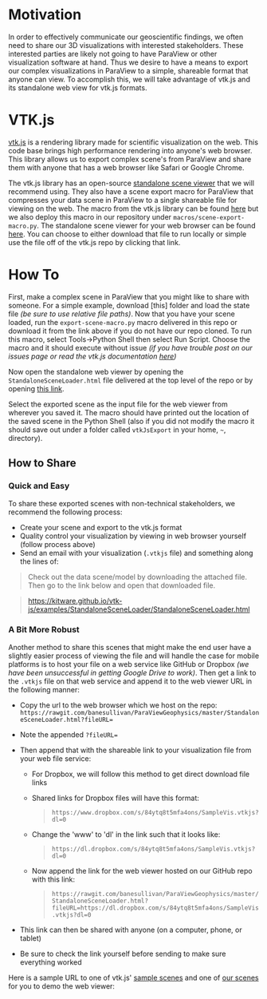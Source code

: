 # Motivation
In order to effectively communicate our geoscientific findings, we often need to share our 3D visualizations with interested stakeholders. These interested parties are likely not going to have ParaView or other visualization software at hand. Thus we desire to have a means to export our complex visualizations in ParaView to a simple, shareable format that anyone can view. To accomplish this, we will take advantage of vtk.js and its standalone web view for vtk.js formats.

# VTK.js
[vtk.js](https://kitware.github.io/vtk-js/) is a rendering library made for scientific visualization on the web. This code base brings high performance rendering into anyone's web browser. This library allows us to export complex scene's from ParaView and share them with anyone that has a web browser like Safari or Google Chrome.

The vtk.js library has an open-source [standalone scene viewer](https://kitware.github.io/vtk-js/examples/StandaloneSceneLoader.html) that we will recommend using. They also have a scene export macro for ParaView that compresses your data scene in ParaView to a single shareable file for viewing on the web. The macro from the vtk.js library can be found [here](https://raw.githubusercontent.com/Kitware/vtk-js/master/Utilities/ParaView/export-scene-macro.py) but we also deploy this macro in our repository under `macros/scene-export-macro.py`. The standalone scene viewer for your web browser can be found [here](https://kitware.github.io/vtk-js/examples/StandaloneSceneLoader/StandaloneSceneLoader.html). You can choose to either download that file to run locally or simple use the file off of the vtk.js repo by clicking that link.

# How To
First, make a complex scene in ParaView that you might like to share with someone. For a simple example, download [this] folder and load the state file *(be sure to use relative file paths)*. Now that you have your scene loaded, run the `export-scene-macro.py` macro delivered in this repo or download it from the link above if you do not have our repo cloned. To run this macro, select Tools->Python Shell then select Run Script. Choose the macro and it should execute without issue *(if you have trouble post on our issues page or read the vtk.js documentation [here](https://kitware.github.io/vtk-js/examples/StandaloneSceneLoader.html))*

Now open the standalone web viewer by opening the `StandaloneSceneLoader.html` file delivered at the top level of the repo or by opening [this link](https://kitware.github.io/vtk-js/examples/StandaloneSceneLoader/StandaloneSceneLoader.html).

Select the exported scene as the input file for the web viewer from wherever you saved it. The macro should have printed out the location of the saved scene in the Python Shell (also if you did not modify the macro it should save out under a folder called `vtkJsExport` in your home, `~`, directory).

## How to Share

### Quick and Easy
To share these exported scenes with non-technical stakeholders, we recommend the following process:

- Create your scene and export to the vtk.js format
- Quality control your visualization by viewing in web browser yourself (follow process above)
- Send an email with your visualization (`.vtkjs` file) and something along the lines of:


> Check out the data scene/model by downloading the attached file. Then go to the link below and open that downloaded file.

> https://kitware.github.io/vtk-js/examples/StandaloneSceneLoader/StandaloneSceneLoader.html


### A Bit More Robust
Another method to share this scenes that might make the end user have a slightly easier process of viewing the file and will handle the case for mobile platforms is to host your file on a web service like GitHub or Dropbox *(we have been unsuccessful in getting Google Drive to work)*. Then get a link to the `.vtkjs` file on that web service and append it to the web viewer URL in the following manner:

- Copy the url to the web browser which we host on the repo: `https://rawgit.com/banesullivan/ParaViewGeophysics/master/StandaloneSceneLoader.html?fileURL=`
- Note the appended `?fileURL=`
- Then append that with the shareable link to your visualization file from your web file service:
    - For Dropbox, we will follow this method to get direct download file links
    - Shared links for Dropbox files will have this format:

        > `https://www.dropbox.com/s/84ytq8t5mfa4ons/SampleVis.vtkjs?dl=0`

    - Change the 'www' to 'dl' in the link such that it looks like:

        > `https://dl.dropbox.com/s/84ytq8t5mfa4ons/SampleVis.vtkjs?dl=0`

    - Now append the link for the web viewer hosted on our GitHub repo with this link:

        > `https://rawgit.com/banesullivan/ParaViewGeophysics/master/StandaloneSceneLoader.html?fileURL=https://dl.dropbox.com/s/84ytq8t5mfa4ons/SampleVis.vtkjs?dl=0`


- This link can then be shared with anyone (on a computer, phone, or tablet)
- Be sure to check the link yourself before sending to make sure everything worked


Here is a sample URL to one of vtk.js' [sample scenes](https://rawgit.com/banesullivan/ParaViewGeophysics/master/StandaloneSceneLoader.html?fileURL=https://data.kitware.com/api/v1/file/587003d08d777f05f44a5c99/download) and one of [our scenes](https://rawgit.com/banesullivan/ParaViewGeophysics/master/StandaloneSceneLoader.html?fileURL=https://dl.dropbox.com/s/84ytq8t5mfa4ons/SampleVis.vtkjs?dl=0) for you to demo the web viewer:
